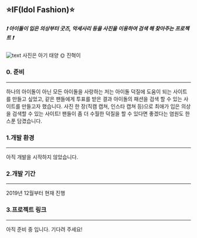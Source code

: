 ## ⭐️IF(Idol Fashion)⭐️
##### ❗️ 아이돌이 입은 의상부터 굿즈, 악세사리 등을 사진을 이용하여 검색 해 찾아주는 프로젝트 ❗️ 

![text](https://image.chosun.com/sitedata/image/201908/22/2019082200890_3.jpg)
사진은 아기 태양 🌞 진혁이

### 0. 준비
---
하나의 아이돌이 아닌 모든 아이돌을 사랑하는 저는 아이돌 덕질에 도움이 되는 사이트를 만들고 싶었고,
같은 팬들에게 투표를 받은 결과 아이돌의 패션을 검색 할 수 있는 사이트를 만들고자 했습니다.
사진 한 장(직캠 캡쳐, 인스타 캡쳐 등)으로 최애가 입은 의상을 검색할 수 있는 사이트!
팬들이 좀 더 수월한 덕질을 할 수 있다면 좋겠다는 염원도 한 스푼 담겼습니다.

### 1.개발 환경
---
아직 개발을 시작하지 않았습니다.

### 2.개발 기간
---
2019년 12월부터 현재 진행 

### 3.프로젝트 링크
---
아직 준비 중 입니다. 기다려 주세요! 
